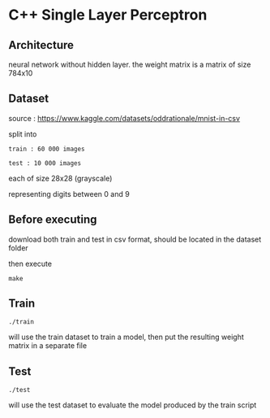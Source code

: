 # C++ Single Layer Perceptron

## Architecture
neural network without hidden layer. the weight matrix is a matrix of size 784x10


## Dataset
source : https://www.kaggle.com/datasets/oddrationale/mnist-in-csv

split into 

	train : 60 000 images 

	test : 10 000 images

each of size 28x28 (grayscale)

representing digits between 0 and 9

## Before executing
download both train and test in csv format, should be located in the dataset folder 

then execute 
```
make
```

## Train

```
./train
```
will use the train dataset to train a model, then put the resulting weight matrix in a separate file

## Test

```
./test
```

will use the test dataset to evaluate the model produced by the train script
